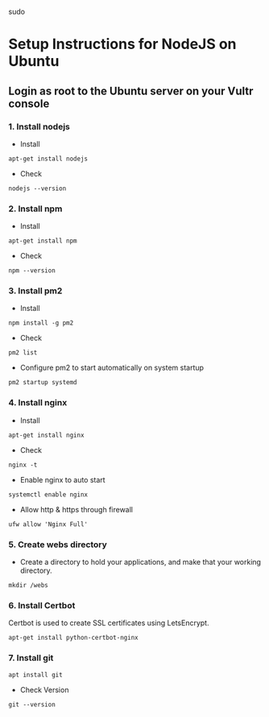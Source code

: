 sudo

# Setup Instructions for NodeJS on Ubuntu

## Login as root to the Ubuntu server on your Vultr console

### 1. Install nodejs

- Install
```
apt-get install nodejs
```
- Check
```
nodejs --version
```

### 2. Install npm

- Install
```
apt-get install npm
```
- Check
```
npm --version
```

### 3. Install  pm2

- Install
```
npm install -g pm2
```
- Check
```
pm2 list
```

- Configure pm2 to start automatically on system startup
```
pm2 startup systemd
```

### 4. Install nginx
- Install
```
apt-get install nginx
```
- Check
```
nginx -t
```
- Enable nginx to auto start
```
systemctl enable nginx
```
- Allow http & https through firewall
```
ufw allow 'Nginx Full'
```

### 5. Create webs directory

- Create a directory to hold your applications, and make that your working directory.
```
mkdir /webs
```
### 6. Install Certbot

Certbot is used to create SSL certificates using LetsEncrypt.

```
apt-get install python-certbot-nginx
```

### 7. Install git
```
apt install git
```
- Check Version
```
git --version
```
